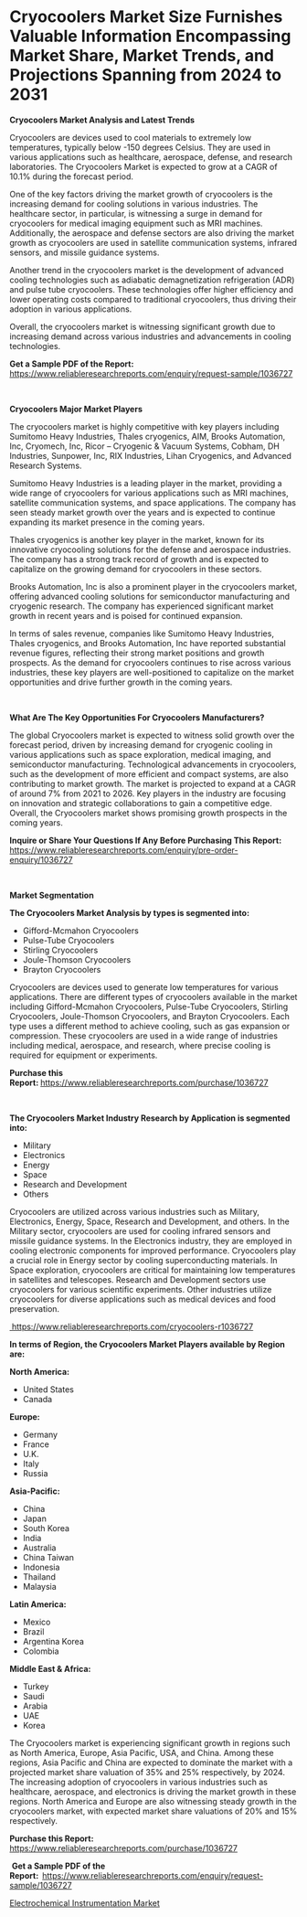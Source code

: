 <p><h1>Cryocoolers Market Size Furnishes Valuable Information Encompassing Market Share, Market Trends, and Projections Spanning from 2024 to 2031</h1></p><p><strong>Cryocoolers Market Analysis and Latest Trends</strong></p>
<p><p>Cryocoolers are devices used to cool materials to extremely low temperatures, typically below -150 degrees Celsius. They are used in various applications such as healthcare, aerospace, defense, and research laboratories. The Cryocoolers Market is expected to grow at a CAGR of 10.1% during the forecast period.</p><p>One of the key factors driving the market growth of cryocoolers is the increasing demand for cooling solutions in various industries. The healthcare sector, in particular, is witnessing a surge in demand for cryocoolers for medical imaging equipment such as MRI machines. Additionally, the aerospace and defense sectors are also driving the market growth as cryocoolers are used in satellite communication systems, infrared sensors, and missile guidance systems.</p><p>Another trend in the cryocoolers market is the development of advanced cooling technologies such as adiabatic demagnetization refrigeration (ADR) and pulse tube cryocoolers. These technologies offer higher efficiency and lower operating costs compared to traditional cryocoolers, thus driving their adoption in various applications.</p><p>Overall, the cryocoolers market is witnessing significant growth due to increasing demand across various industries and advancements in cooling technologies.</p></p>
<p><strong>Get a Sample PDF of the Report:&nbsp;</strong> <a href="https://www.reliableresearchreports.com/enquiry/request-sample/1036727">https://www.reliableresearchreports.com/enquiry/request-sample/1036727</a></p>
<p>&nbsp;</p>
<p><strong>Cryocoolers Major Market Players</strong></p>
<p><p>The cryocoolers market is highly competitive with key players including Sumitomo Heavy Industries, Thales cryogenics, AIM, Brooks Automation, Inc, Cryomech, Inc, Ricor – Cryogenic & Vacuum Systems, Cobham, DH Industries, Sunpower, Inc, RIX Industries, Lihan Cryogenics, and Advanced Research Systems.</p><p>Sumitomo Heavy Industries is a leading player in the market, providing a wide range of cryocoolers for various applications such as MRI machines, satellite communication systems, and space applications. The company has seen steady market growth over the years and is expected to continue expanding its market presence in the coming years.</p><p>Thales cryogenics is another key player in the market, known for its innovative cryocooling solutions for the defense and aerospace industries. The company has a strong track record of growth and is expected to capitalize on the growing demand for cryocoolers in these sectors.</p><p>Brooks Automation, Inc is also a prominent player in the cryocoolers market, offering advanced cooling solutions for semiconductor manufacturing and cryogenic research. The company has experienced significant market growth in recent years and is poised for continued expansion.</p><p>In terms of sales revenue, companies like Sumitomo Heavy Industries, Thales cryogenics, and Brooks Automation, Inc have reported substantial revenue figures, reflecting their strong market positions and growth prospects. As the demand for cryocoolers continues to rise across various industries, these key players are well-positioned to capitalize on the market opportunities and drive further growth in the coming years.</p></p>
<p>&nbsp;</p>
<p><strong>What Are The Key Opportunities For Cryocoolers Manufacturers?</strong></p>
<p><p>The global Cryocoolers market is expected to witness solid growth over the forecast period, driven by increasing demand for cryogenic cooling in various applications such as space exploration, medical imaging, and semiconductor manufacturing. Technological advancements in cryocoolers, such as the development of more efficient and compact systems, are also contributing to market growth. The market is projected to expand at a CAGR of around 7% from 2021 to 2026. Key players in the industry are focusing on innovation and strategic collaborations to gain a competitive edge. Overall, the Cryocoolers market shows promising growth prospects in the coming years.</p></p>
<p><strong>Inquire or Share Your Questions If Any Before Purchasing This Report:</strong> <a href="https://www.reliableresearchreports.com/enquiry/pre-order-enquiry/1036727">https://www.reliableresearchreports.com/enquiry/pre-order-enquiry/1036727</a></p>
<p>&nbsp;</p>
<p><strong>Market Segmentation</strong></p>
<p><strong>The Cryocoolers Market Analysis by types is segmented into:</strong></p>
<p><ul><li>Gifford-Mcmahon Cryocoolers</li><li>Pulse-Tube Cryocoolers</li><li>Stirling Cryocoolers</li><li>Joule-Thomson Cryocoolers</li><li>Brayton Cryocoolers</li></ul></p>
<p><p>Cryocoolers are devices used to generate low temperatures for various applications. There are different types of cryocoolers available in the market including Gifford-Mcmahon Cryocoolers, Pulse-Tube Cryocoolers, Stirling Cryocoolers, Joule-Thomson Cryocoolers, and Brayton Cryocoolers. Each type uses a different method to achieve cooling, such as gas expansion or compression. These cryocoolers are used in a wide range of industries including medical, aerospace, and research, where precise cooling is required for equipment or experiments.</p></p>
<p><strong>Purchase this Report:&nbsp;</strong><a href="https://www.reliableresearchreports.com/purchase/1036727">https://www.reliableresearchreports.com/purchase/1036727</a></p>
<p>&nbsp;</p>
<p><strong>The Cryocoolers Market Industry Research by Application is segmented into:</strong></p>
<p><ul><li>Military</li><li>Electronics</li><li>Energy</li><li>Space</li><li>Research and Development</li><li>Others</li></ul></p>
<p><p>Cryocoolers are utilized across various industries such as Military, Electronics, Energy, Space, Research and Development, and others. In the Military sector, cryocoolers are used for cooling infrared sensors and missile guidance systems. In the Electronics industry, they are employed in cooling electronic components for improved performance. Cryocoolers play a crucial role in Energy sector by cooling superconducting materials. In Space exploration, cryocoolers are critical for maintaining low temperatures in satellites and telescopes. Research and Development sectors use cryocoolers for various scientific experiments. Other industries utilize cryocoolers for diverse applications such as medical devices and food preservation.</p></p>
<p><a href="https://www.reliableresearchreports.com/cryocoolers-r1036727">&nbsp;https://www.reliableresearchreports.com/cryocoolers-r1036727</a></p>
<p><strong>In terms of Region, the Cryocoolers Market Players available by Region are:</strong></p>
<p>
    <p> <strong> North America: </strong>
        <ul>
            <li>United States</li>
            <li>Canada</li>
        </ul>
        </p> 
    <p> <strong> Europe: </strong>
        <ul>
            <li>Germany</li>
            <li>France</li>
            <li>U.K.</li>
            <li>Italy</li>
            <li>Russia</li>
        </ul>
        </p> 
    <p> <strong> Asia-Pacific: </strong>
        <ul>
            <li>China</li>
            <li>Japan</li>
            <li>South Korea</li>
            <li>India</li>
            <li>Australia</li>
            <li>China Taiwan</li>
            <li>Indonesia</li>
            <li>Thailand</li>
            <li>Malaysia</li>
        </ul>
        </p> 
    <p> <strong> Latin America: </strong>
        <ul>
            <li>Mexico</li>
            <li>Brazil</li>
            <li>Argentina Korea</li>
            <li>Colombia</li>
        </ul>
        </p> 
    <p> <strong> Middle East & Africa: </strong>
        <ul>
            <li>Turkey</li>
            <li>Saudi</li>
            <li>Arabia</li>
            <li>UAE</li>
            <li>Korea</li>
        </ul>
    </p>
    </p>
<p><p>The Cryocoolers market is experiencing significant growth in regions such as North America, Europe, Asia Pacific, USA, and China. Among these regions, Asia Pacific and China are expected to dominate the market with a projected market share valuation of 35% and 25% respectively, by 2024. The increasing adoption of cryocoolers in various industries such as healthcare, aerospace, and electronics is driving the market growth in these regions. North America and Europe are also witnessing steady growth in the cryocoolers market, with expected market share valuations of 20% and 15% respectively.</p></p>
<p><strong>Purchase this Report: </strong><a href="https://www.reliableresearchreports.com/purchase/1036727">https://www.reliableresearchreports.com/purchase/1036727</a></p>
<p>&nbsp;<strong>Get a Sample PDF of the Report:&nbsp;&nbsp;</strong><a href="https://www.reliableresearchreports.com/enquiry/request-sample/1036727">https://www.reliableresearchreports.com/enquiry/request-sample/1036727</a></p>
<p><strong></strong></p>
<p><p><a href="https://sudsy-motorcycle-bbc.notion.site/Electrochemical-Instrumentation-Market-Research-Report-Its-History-and-Forecast-2024-to-2031-e68f81eed77e466484aca4b8af26ec12">Electrochemical Instrumentation Market</a></p></p>